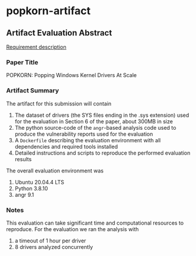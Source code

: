# popkorn-artifact

## Artifact Evaluation Abstract
[Requirement description](https://www.acsac.org/2022/submissions/papers/artifacts/)

### Paper Title
POPKORN: Popping Windows Kernel Drivers At Scale

### Artifact Summary
The artifact for this submission will contain
1. The dataset of drivers (the SYS files ending in the .sys extension) used for the evaluation in Section 6 of the paper, about 300MB in size
2. The python source-code of the `angr`-based analysis code used to produce the vulnerability reports used for the evaluation
3. A `Dockerfile` describing the evaluation environment with all dependencies and required tools installed
4. Detailed instructions and scripts to reproduce the performed evaluation results

The overall evaluation environment was 
1. Ubuntu 20.04.4 LTS
2. Python 3.8.10
3. angr 9.1

### Notes
This evaluation can take significant time and computational resources to reproduce. For the evaluation we ran the analysis with
1. a timeout of 1 hour per driver
2. 8 drivers analyzed concurrently

